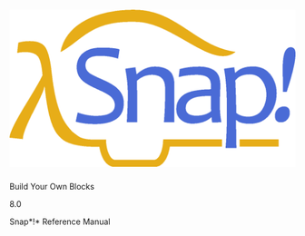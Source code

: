 # ![](assets/chp-00-image2.png) <!-- width="1.0in" height="0.5492596237970254in" -->

Build Your Own Blocks

8.0

Snap*!* Reference Manual

